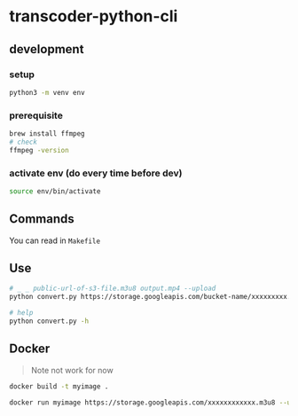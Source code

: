# transcoder-python-cli

## development

### setup

```sh
python3 -m venv env
```

### prerequisite

```sh
brew install ffmpeg
# check
ffmpeg -version
```

### activate env (do every time before dev)

```sh
source env/bin/activate
```

## Commands

You can read in `Makefile`

## Use

```sh
# _ _ public-url-of-s3-file.m3u8 output.mp4 --upload
python convert.py https://storage.googleapis.com/bucket-name/xxxxxxxxx.m3u8 --output_file=xxxxx.mp4 --upload

# help
python convert.py -h
```

## Docker

> Note not work for now

```sh
docker build -t myimage .
```

```sh
docker run myimage https://storage.googleapis.com/xxxxxxxxxxxx.m3u8 --upload
```
